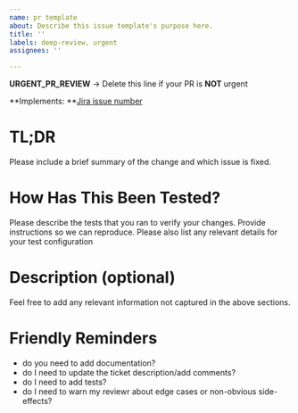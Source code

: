 ```yaml
---
name: pr template
about: Describe this issue template's purpose here.
title: ''
labels: deep-review, urgent
assignees: ''

---
```


**URGENT_PR_REVIEW** -> Delete this line if your PR is **NOT** urgent

**Implements: **[Jira issue number](<link to Jira issue>)


# TL;DR

Please include a brief summary of the change and which issue is fixed. 

# How Has This Been Tested?

Please describe the tests that you ran to verify your changes. Provide instructions so we can reproduce. Please also list any relevant details for your test configuration

# Description (optional)

Feel free to add any relevant information not captured in the above sections.

# Friendly Reminders

- do you need to add documentation?
- do I need to update the ticket description/add comments?
- do I need to add tests?
- do I need to warn my reviewr about edge cases or non-obvious side-effects?
